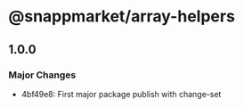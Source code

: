 # @snappmarket/array-helpers

## 1.0.0
### Major Changes

- 4bf49e8: First major package publish with change-set
